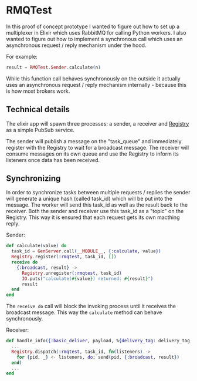 # RMQTest

In this proof of concept prototype I wanted to figure out how to set up a multiplexer in Elixir which uses RabbitMQ for calling Python workers. I also wanted to figure out how to implement a synchronous call which uses an asynchronous request / reply mechanism under the hood.

For example:

```elixir
result = RMQTest.Sender.calculate(n)
```

While this function call behaves synchronously on the outside it actually uses an asynchronous request / reply mechanism internally - because this is how most brokers work.

## Technical details

The elixir app will spawn three processes: a sender, a receiver and [Registry](https://hexdocs.pm/elixir/Registry.html) as a simple PubSub service.

The sender will publish a message on the "task_queue" and immediately register with the Registry to wait for a broadcast message. The receiver will consume messages on its own queue and use the Registry to inform its listeners once data has been received.

## Synchronizing

In order to synchronize tasks between multiple requests / replies the sender will generate a unique hash (called task_id) which will be put into the message. The worker will send this task_id as well as the result back to the receiver. Both the sender and receiver use this task_id as a "topic" on the Registry. This way it is ensured that each request gets its own macthing reply.

Sender:

```elixir
def calculate(value) do
  task_id = GenServer.call(__MODULE__, {:calculate, value})
  Registry.register(:rmqtest, task_id, [])
  receive do
    {:broadcast, result} ->
      Registry.unregister(:rmqtest, task_id)
      IO.puts("calculate(#{value}) returned: #{result}")
      result
  end
end
```

The `receive do` call will block the invoking process until it receives the broadcast message. This way the `calculate` method can behave synchronously.

Receiver:

```elixir
def handle_info({:basic_deliver, payload, %{delivery_tag: delivery_tag, redelivered: _redelivered}}, state) do
  ...
  Registry.dispatch(:rmqtest, task_id, fn(listeners) ->
    for {pid, _} <- listeners, do: send(pid, {:broadcast, result})
  end)
  ...
end
```

